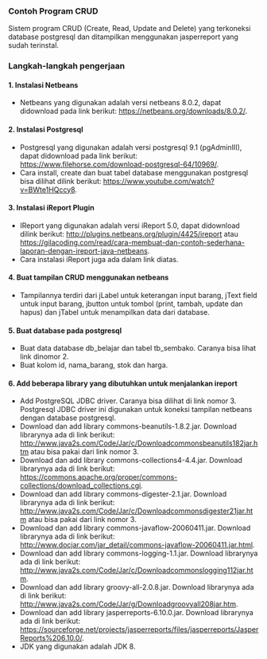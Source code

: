 ### Contoh Program CRUD
Sistem program CRUD (Create, Read, Update and Delete) yang terkoneksi database postgresql dan ditampilkan menggunakan jasperreport yang sudah terinstal.
### Langkah-langkah pengerjaan
#### 1. Instalasi Netbeans
- Netbeans yang digunakan adalah versi netbeans 8.0.2, dapat didownload pada link berikut: https://netbeans.org/downloads/8.0.2/.
#### 2. Instalasi Postgresql
- Postgresql yang digunakan adalah versi postgresql 9.1 (pgAdminIII), dapat didownload pada link berikut: https://www.filehorse.com/download-postgresql-64/10969/.
- Cara install, create dan buat tabel database menggunakan postgresql bisa dilihat dilink berikut: https://www.youtube.com/watch?v=BWte1HQccy8.
#### 3. Instalasi iReport Plugin
- IReport yang digunakan adalah versi iReport 5.0, dapat didownload dilink berikut: http://plugins.netbeans.org/plugin/4425/ireport atau https://gilacoding.com/read/cara-membuat-dan-contoh-sederhana-laporan-dengan-ireport-java-netbeans.
- Cara instalasi iReport juga ada dalam link diatas.
#### 4. Buat tampilan CRUD menggunakan netbeans
- Tampilannya terdiri dari jLabel untuk keterangan input barang, jText field untuk input barang, jbutton untuk tombol (print, tambah, update dan hapus) dan jTabel untuk menampilkan data dari database.
#### 5. Buat database pada postgresql 
- Buat data database db_belajar dan tabel tb_sembako. Caranya bisa lihat link dinomor 2.
- Buat kolom id, nama_barang, stok dan harga.
#### 6. Add beberapa library yang dibutuhkan untuk menjalankan ireport
- Add PostgreSQL JDBC driver. Caranya bisa dilihat di link nomor 3. Postgresql JDBC driver ini digunakan untuk koneksi tampilan netbeans dengan database postgresql.
- Download dan add library commons-beanutils-1.8.2.jar. Download librarynya ada di link berikut: http://www.java2s.com/Code/Jar/c/Downloadcommonsbeanutils182jar.htm atau bisa pakai dari link nomor 3.
- Download dan add library commons-collections4-4.4.jar. Download librarynya ada di link berikut: https://commons.apache.org/proper/commons-collections/download_collections.cgi.
- Download dan add library commons-digester-2.1.jar. Download librarynya ada di link berikut: http://www.java2s.com/Code/Jar/c/Downloadcommonsdigester21jar.htm atau bisa pakai dari link nomor 3.
- Download dan add library commons-javaflow-20060411.jar. Download librarynya ada di link berikut: http://www.docjar.com/jar_detail/commons-javaflow-20060411.jar.html.
- Download dan add library commons-logging-1.1.jar. Download librarynya ada di link berikut: http://www.java2s.com/Code/Jar/c/Downloadcommonslogging112jar.htm.
- Download dan add library groovy-all-2.0.8.jar. Download librarynya ada di link berikut: http://www.java2s.com/Code/Jar/g/Downloadgroovyall208jar.htm.
- Download dan add library jasperreports-6.10.0.jar. Download librarynya ada di link berikut: https://sourceforge.net/projects/jasperreports/files/jasperreports/JasperReports%206.10.0/.
- JDK yang digunakan adalah JDK 8.
